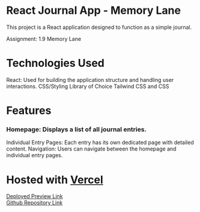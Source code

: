 # React Journal App - Memory Lane

This project is a React application designed to function as a simple journal.

Assignment: 1.9 Memory Lane

# Technologies Used

React: Used for building the application structure and handling user interactions.
CSS/Styling Library of Choice
Tailwind CSS and CSS

# Features

### Homepage: Displays a list of all journal entries.
Individual Entry Pages: Each entry has its own dedicated page with detailed content.
Navigation: Users can navigate between the homepage and individual entry pages.


# Hosted with [Vercel](https://vercel.com/)

[Deployed Preview Link](https://journal-zeta-two.vercel.app) <br>
[Github Repository Link]( https://github.com/DelgadilloPedro-FS/Journal-app/)


